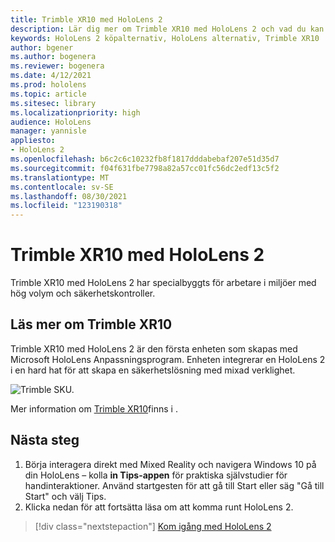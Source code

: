 ```yaml
---
title: Trimble XR10 med HoloLens 2
description: Lär dig mer om Trimble XR10 med HoloLens 2 och vad du kan göra när du har skaffat ett eget.
keywords: HoloLens 2 köpalternativ, HoloLens alternativ, Trimble XR10
author: bgener
ms.author: bogenera
ms.reviewer: bogenera
ms.date: 4/12/2021
ms.prod: hololens
ms.topic: article
ms.sitesec: library
ms.localizationpriority: high
audience: HoloLens
manager: yannisle
appliesto:
- HoloLens 2
ms.openlocfilehash: b6c2c6c10232fb8f1817dddabebaf207e51d35d7
ms.sourcegitcommit: f04f631fbe7798a82a57cc01fc56dc2edf13c5f2
ms.translationtype: MT
ms.contentlocale: sv-SE
ms.lasthandoff: 08/30/2021
ms.locfileid: "123190318"
---
```

# <a name="trimble-xr10-with-hololens-2"></a>Trimble XR10 med HoloLens 2

Trimble XR10 med HoloLens 2 har specialbyggts för arbetare i miljöer med hög volym och säkerhetskontroller.

## <a name="learn-about-trimble-xr10"></a>Läs mer om Trimble XR10

Trimble XR10 med HoloLens 2 är den första enheten som skapas med Microsoft HoloLens Anpassningsprogram. Enheten integrerar en HoloLens 2 i en hard hat för att skapa en säkerhetslösning med mixad verklighet.

![Trimble SKU.](./images/trimble-ed.png)

Mer information om [Trimble XR10](https://fieldtech.trimble.com/en/product/trimble-xr10-with-hololens-2)finns i .

## <a name="next-steps"></a>Nästa steg

1. Börja interagera direkt med Mixed Reality och navigera Windows 10 på din HoloLens – kolla **in Tips-appen** för praktiska självstudier för handinteraktioner. Använd startgesten för att gå till Start eller säg "Gå till Start" och välj Tips.
1. Klicka nedan för att fortsätta läsa om att komma runt HoloLens 2.

> [!div class="nextstepaction"]
> [Kom igång med HoloLens 2](hololens2-basic-usage.md)
